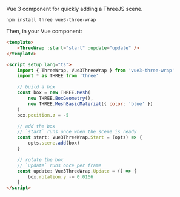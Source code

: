 Vue 3 component for quickly adding a ThreeJS scene.

`npm install three vue3-three-wrap`

Then, in your Vue component:

```html
<template>
    <ThreeWrap :start="start" :update="update" />
</template>

<script setup lang="ts">
    import { ThreeWrap, Vue3ThreeWrap } from 'vue3-three-wrap'
    import * as THREE from 'three'

    // build a box
    const box = new THREE.Mesh(
        new THREE.BoxGeometry(),
        new THREE.MeshBasicMaterial({ color: 'blue' })
    )
    box.position.z = -5

    // add the box
    // `start` runs once when the scene is ready
    const start: Vue3ThreeWrap.Start = (opts) => {
        opts.scene.add(box)
    }

    // rotate the box
    // `update` runs once per frame
    const update: Vue3ThreeWrap.Update = () => {
        box.rotation.y -= 0.0166
    }
</script>
```
